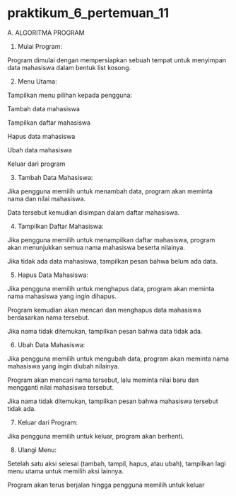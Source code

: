 # praktikum_6_pertemuan_11

A. ALGORITMA PROGRAM 

1. Mulai Program:

Program dimulai dengan mempersiapkan sebuah tempat untuk menyimpan data mahasiswa dalam bentuk list kosong.



2. Menu Utama:

Tampilkan menu pilihan kepada pengguna:

Tambah data mahasiswa

Tampilkan daftar mahasiswa

Hapus data mahasiswa

Ubah data mahasiswa

Keluar dari program




3. Tambah Data Mahasiswa:

Jika pengguna memilih untuk menambah data, program akan meminta nama dan nilai mahasiswa.

Data tersebut kemudian disimpan dalam daftar mahasiswa.



4. Tampilkan Daftar Mahasiswa:

Jika pengguna memilih untuk menampilkan daftar mahasiswa, program akan menunjukkan semua nama mahasiswa beserta nilainya.

Jika tidak ada data mahasiswa, tampilkan pesan bahwa belum ada data.



5. Hapus Data Mahasiswa:

Jika pengguna memilih untuk menghapus data, program akan meminta nama mahasiswa yang ingin dihapus.

Program kemudian akan mencari dan menghapus data mahasiswa berdasarkan nama tersebut.

Jika nama tidak ditemukan, tampilkan pesan bahwa data tidak ada.



6. Ubah Data Mahasiswa:

Jika pengguna memilih untuk mengubah data, program akan meminta nama mahasiswa yang ingin diubah nilainya.

Program akan mencari nama tersebut, lalu meminta nilai baru dan mengganti nilai mahasiswa tersebut.

Jika nama tidak ditemukan, tampilkan pesan bahwa mahasiswa tersebut tidak ada.



7. Keluar dari Program:

Jika pengguna memilih untuk keluar, program akan berhenti.



8. Ulangi Menu:

Setelah satu aksi selesai (tambah, tampil, hapus, atau ubah), tampilkan lagi menu utama untuk memilih aksi lainnya.

Program akan terus berjalan hingga pengguna memilih untuk keluar

